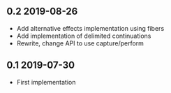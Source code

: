 0.2 2019-08-26
--------------

* Add alternative effects implementation using fibers
* Add implementation of delimited continuations
* Rewrite, change API to use capture/perform

0.1 2019-07-30
--------------

* First implementation